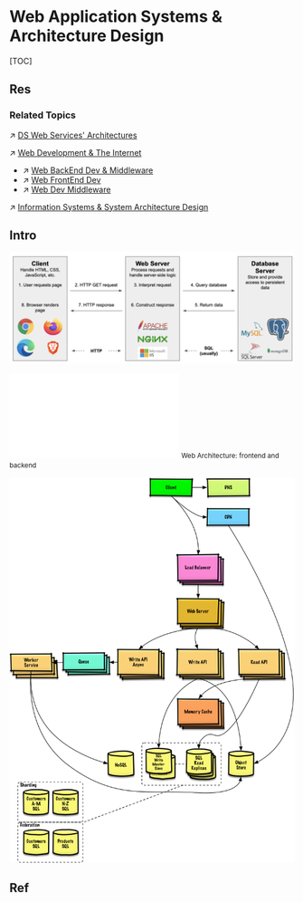 # Web Application Systems & Architecture Design

[TOC]



## Res
### Related Topics
↗ [DS Web Services' Architectures](../../../🔑%20CS%20Core/🍕%20Computer%20Storage%20&%20Database%20Systems/Database%20Systems/DS%20Web%20Services'%20Architectures.md)

↗ [Web Development & The Internet](../Web%20Development%20&%20The%20Internet.md)
- ↗ [Web BackEnd Dev & Middleware](../🗄️%20Web%20BackEnd%20Dev%20&%20Middleware/Web%20BackEnd%20Dev%20&%20Middleware.md)
- ↗ [Web FrontEnd Dev](../🖥️%20Web%20FrontEnd%20Dev/Web%20FrontEnd%20Dev.md)
- ↗ [Web Dev Middleware](../🗄️%20Web%20BackEnd%20Dev%20&%20Middleware/Web%20Dev%20Middleware/Web%20Dev%20Middleware.md)

↗ [Information Systems & System Architecture Design](../../../Information%20Systems%20&%20System%20Architecture%20Design/Information%20Systems%20&%20System%20Architecture%20Design.md)



## Intro
![](../../../../Assets/Pics/Screenshot%202024-10-22%20at%2010.52.55.png)

![web_application_arch.excalidraw | 800](../../../../Assets/Illustrations/Web%20Development/web_application_arch.excalidraw.md)
<small>Web Architecture: frontend and backend</small>

![|600](../../../../Assets/Pics/Pasted%20image%2020240630155001.png)



## Ref
[🎬 FAANG System Design Interview: Design A Location Based Service (Yelp, Google Places)]: https://youtu.be/M4lR_Va97cQ?si=bPMFe72FL9T5QhdQ
